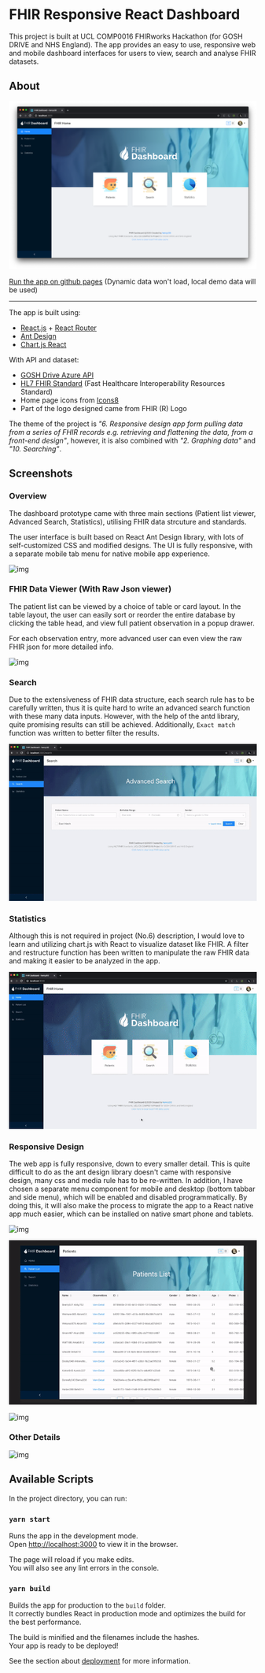# FHIR Responsive React Dashboard


This project is built at UCL COMP0016 FHIRworks Hackathon (for GOSH DRIVE and NHS England). The app provides an easy to use, responsive web and mobile dashboard interfaces for users to view, search and analyse FHIR datasets.

## About

![img](screenshots/screenshot.png)

[Run the app on github pages](https://henryz00.github.io/GOSH-FHIRworks2020-React-Dashboard/) (Dynamic data won't load, local demo data will be used)

---

The app is built using:

- [React.js](https://reactjs.org/) + [React Router](https://reacttraining.com/react-router/)
- [Ant Design](https://ant.design/)
- [Chart.js React](https://github.com/jerairrest/react-chartjs-2)

With API and dataset:
- [GOSH Drive Azure API](https://github.com/goshdrive/FHIRworks_2020)
- [HL7 FHIR Standard](https://www.hl7.org/fhir/) (Fast Healthcare Interoperability Resources Standard)
- Home page icons from [Icons8](https://icons8.com/)
- Part of the logo designed came from FHIR (R) Logo

The theme of the project is *"6. Responsive design app form pulling data from a series of FHIR records e.g. retrieving and flattening the data, from a front-end design"*, however, it is also combined with *"2. Graphing data"* and *"10. Searching"*.



## Screenshots

### Overview
The dashboard prototype came with three main sections (Patient list viewer, Advanced Search, Statistics), utilising FHIR data strcuture and standards. 

The user interface is built based on React Ant Design library, with lots of self-customized CSS and modified designs. The UI is fully responsive, with a separate mobile tab menu for native mobile app experience. 

![img](screenshots/demo.gif)

### FHIR Data Viewer (With Raw Json viewer)
The patient list can be viewed by a choice of table or card layout. In the table layout, the user can easily sort or reorder the entire database by clicking the table head, and view full patient observation in a popup drawer. 

For each observation entry, more advanced user can even view the raw FHIR json for more detailed info.

![img](screenshots/list.gif)

### Search
Due to the extensiveness of FHIR data structure, each search rule has to be carefully written, thus it is quite hard to write an advanced search function with these many data inputs. However, with the help of the antd library, quite promising results can still be achieved. Additionally, `Exact match` function was written to better filter the results.

![img](screenshots/search.gif)

### Statistics
Although this is not required in project (No.6) description, I would love to learn and utilizing chart.js with React to visualize dataset like FHIR. A filter and restructure function has been written to manipulate the raw FHIR data and making it easier to be analyzed in the app.

![img](screenshots/stats.gif)

### Responsive Design
The web app is fully responsive, down to every smaller detail. This is quite difficult to do as the ant design library doesn't came with responsive design, many css and media rule has to be re-written. In addition, I have chosen a separate menu component for mobile and desktop (bottom tabbar and side menu), which will be enabled and disabled programmatically. By doing this, it will also make the process to migrate the app to a React native app much easier, which can be installed on native smart phone and tablets.

![img](screenshots/responsive1.gif)

![img](screenshots/responsive2.gif)

![img](screenshots/responsive3.gif)

### Other Details

![img](screenshots/details.gif)


## Available Scripts

In the project directory, you can run:

### `yarn start`

Runs the app in the development mode.<br />
Open [http://localhost:3000](http://localhost:3000) to view it in the browser.

The page will reload if you make edits.<br />
You will also see any lint errors in the console.


### `yarn build`

Builds the app for production to the `build` folder.<br />
It correctly bundles React in production mode and optimizes the build for the best performance.

The build is minified and the filenames include the hashes.<br />
Your app is ready to be deployed!

See the section about [deployment](https://facebook.github.io/create-react-app/docs/deployment) for more information.

